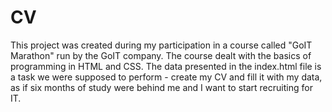# CV
This project was created during my participation in a course called "GoIT Marathon" run by the GoIT company.
The course dealt with the basics of programming in HTML and CSS.
The data presented in the index.html file is a task we were supposed to perform - create my CV and fill it with my data, as if six months of study were behind me and I want to start recruiting for IT.
